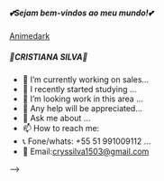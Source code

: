 ##### 💕Sejam bem-vindos ao meu mundo!💕

[Animedark](https://www.deviantart.com/cr8t1ntev/art/Dark-Anime-girl-364313108)

##### 💫CRISTIANA SILVA💫 
- 🔭 I’m currently working on sales...
- 🌱 I recently started studying ...
- 👯 I’m looking work in this area ...
- 🤔 Any help will be appreciated...
- 💬 Ask me about ...
- 📫 How to reach me: 
- 📞 Fone/whats: +55 51 991009112 ...
- 📧 Email:cryssilva1503@gmail.com

-->
